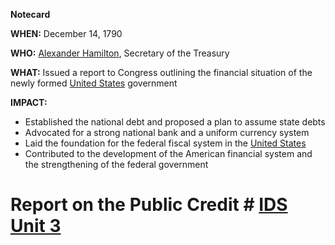 **Notecard**

**WHEN:** December 14, 1790

**WHO:** [Alexander Hamilton](./../alexander-hamilton/), Secretary of the Treasury

**WHAT:** Issued a report to Congress outlining the financial situation of the newly formed [United States](./../united-states/) government

**IMPACT:**

* Established the national debt and proposed a plan to assume state debts
* Advocated for a strong national bank and a uniform currency system
* Laid the foundation for the federal fiscal system in the [United States](./../united-states/)
* Contributed to the development of the American financial system and the strengthening of the federal government
# Report on the Public Credit # [IDS Unit 3](./../ids-unit-3/)